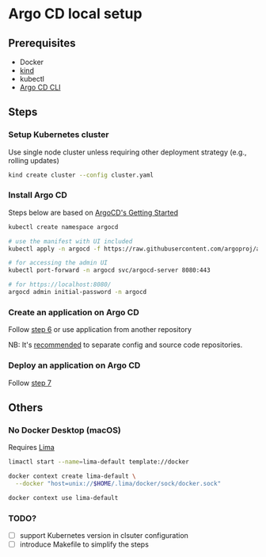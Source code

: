 # Argo CD local setup

## Prerequisites

- Docker
- [kind](https://kind.sigs.k8s.io/) 
- kubectl
- [Argo CD CLI](https://argo-cd.readthedocs.io/en/stable/cli_installation/) 


## Steps

### Setup Kubernetes cluster

Use single node cluster unless requiring other deployment strategy (e.g., rolling updates)

```sh
kind create cluster --config cluster.yaml
```

### Install Argo CD

Steps below are based on [ArgoCD's Getting Started](https://argo-cd.readthedocs.io/en/stable/getting_started/) 

```sh
kubectl create namespace argocd

# use the manifest with UI included
kubectl apply -n argocd -f https://raw.githubusercontent.com/argoproj/argo-cd/stable/manifests/install.yaml

# for accessing the admin UI
kubectl port-forward -n argocd svc/argocd-server 8080:443

# for https://localhost:8080/
argocd admin initial-password -n argocd
```

### Create an application on Argo CD

Follow [step 6](https://argo-cd.readthedocs.io/en/stable/getting_started/#6-create-an-application-from-a-git-repository) or use application from another repository

NB: It's [recommended](https://argo-cd.readthedocs.io/en/stable/user-guide/best_practices/#separating-config-vs-source-code-repositories) to separate config and source code repositories.

### Deploy an application on Argo CD

Follow [step 7](https://argo-cd.readthedocs.io/en/stable/getting_started/#7-sync-deploy-the-application)

## Others

### No Docker Desktop (macOS)

Requires [Lima](https://lima-vm.io/)

```sh
limactl start --name=lima-default template://docker

docker context create lima-default \
  --docker "host=unix://$HOME/.lima/docker/sock/docker.sock"

docker context use lima-default
```

### TODO?

- [ ] support Kubernetes version in clsuter configuration 
- [ ] introduce Makefile to simplify the steps
